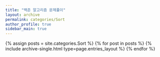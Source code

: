 ```yaml
---
title: "백준 알고리즘 문제풀이"
layout: archive
permalink: categories/Sort
author_profile: true
sidebar_main: true
---
```



{% assign posts = site.categories.Sort %}
{% for post in posts %} {% include archive-single.html type=page.entries_layout %} {% endfor %}
